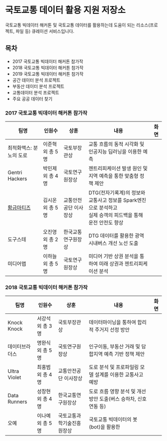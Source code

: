 # 국토교통 데이터 활용 지원 저장소

국토교통 빅데이터 해커톤 및 국토교통 데이터를 활용하는데 도움이 되는 리소스(프로젝트, 파일 등) 큐레이션 서비스입니다.

## 목차

- 2017 국토교통 빅데이터 해커톤 참가작
- 2018 국토교통 빅데이터 해커톤 참가작
- 2019 국토교통 빅데이터 해커톤 참가작
- 공간 데이터 분석 프로젝트
- 부동산 데이터 분석 프로젝트
- 교통데이터 분석 프로젝트
- 주요 공공 데이터 찾기

### 2017 국토교통 빅데이터 해커톤 참가작

| 팀명    | 인원수| 상훈 | 내용 | 화면 |
|-----------------|----------------|------------------------------|-----|------------|
| 최적화맥스: 분노의 도로 | 이준혁 외 총 5명 | 국토부장관상 | 교통 흐름의 동적 시각화 및<br>인공지능 딥러닝을 이용한 예측 |        |
| Gentri Hackers | 박민제 외 총 4명 | 국토연구원장상 | 젠트리피케이션 발생 원인 및<br>지역 예측을 통한 맞춤형 정책 제안 |        |
| [황금마티즈](https://github.com/fsinc2020/main/tree/master/Pages/2017%20%EA%B5%AD%ED%86%A0%EA%B5%90%ED%86%B5%20%EB%B9%85%EB%8D%B0%EC%9D%B4%ED%84%B0%20%ED%95%B4%EC%BB%A4%ED%86%A4%20%EC%B0%B8%EA%B0%80%EC%9E%91/molit_HAB-master) | 김시온 외 총 5명 | 교통안전공단 이사장상 | DTG(전자기록계)의 정보와<br>교통사고 정보를 Spark엔진으로 분석하고<br>실제 승객의 피드백을 통해 운전 안전도 향상 |        |
| 도구스테 | 오진영 외 총 2명 | 한국교통연구원장상 | DTG 데이터를 활용한 광역 시내버스 개선 노선 도출 |        |
| 미디어맵 | 이하늘 외 총 5명 | 국토연구원장상 | 미디어 기반 상권 분석을 통하여 미래 상권과 젠트리피케이션 분석 |        |

### 2018 국토교통 빅데이터 해커톤 참가작

| 팀명    | 인원수| 상훈 | 내용 | 화면 |
|---------|-------|------|-----|------------|
| Knock Knock | 서강석 외 총 3명 | 국토부장관상 | 데이터마이닝을 통하여 합리적 주거지 선정 방안 |       |
| 데이터브라더스 | 명완식 외 총 5명 | 국토연구원장상 | 인구이동, 부동산 거래 및 담합지역 예측 기반 정책 제안 |       |
| Ultra Violet | 최홍범 외 총 4명 | 교통안전공단 이사장상 | 도로 분석 및 프로파일링 모델 설계를 이용한 교통사고 예방 |      |
| Data Runners | 성창현 외 총 4명 | 한국교통연구원장상 | 도로 흐름 영향 분석 및 개선 방안 도출(버스 승하차, 신호 연동 등) |      |
| 오예 | 이나예 외 총 5명 | 국토교통과학기술진흥원장상 | 국토교통 빅데이터의 봇(bot)을 활용한  |      |
